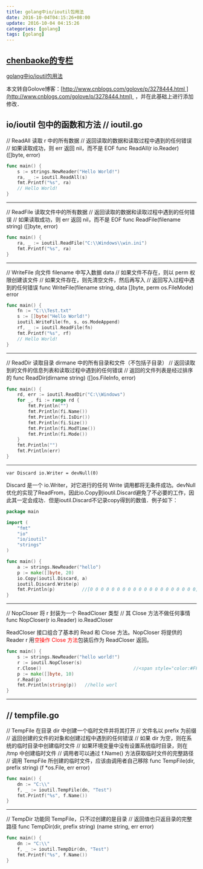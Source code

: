 ```yaml
---
title: golang中io/ioutil包用法
date: 2016-10-04T04:15:26+08:00
update: 2016-10-04 04:15:26
categories: [golang]
tags: [golang]
---
```

[chenbaoke的专栏](http://blog.csdn.net/chenbaoke)
-------------------------------------------------
[golang中io/ioutil包用法](/chenbaoke/article/details/40317941)

本文转自Golove博客：[http://www.cnblogs.com/golove/p/3278444.html ](http://www.cnblogs.com/golove/p/3278444.html)  ，并在此基础上进行添加修改．[
](http://www.cnblogs.com/golove/p/3278444.html)

io/ioutil 包中的函数和方法
// ioutil.go
------------------------------------------------------------
// ReadAll 读取 r 中的所有数据
// 返回读取的数据和读取过程中遇到的任何错误
// 如果读取成功，则 err 返回 nil，而不是 EOF
func ReadAll(r io.Reader) (\[\]byte, error)

``` go
func main() {
    s := strings.NewReader("Hello World!")
    ra, _ := ioutil.ReadAll(s)
    fmt.Printf("%s", ra)
    // Hello World!
}
```

------------------------------------------------------------
// ReadFile 读取文件中的所有数据
// 返回读取的数据和读取过程中遇到的任何错误
// 如果读取成功，则 err 返回 nil，而不是 EOF
func ReadFile(filename string) (\[\]byte, error)
``` go
func main() {
    ra, _ := ioutil.ReadFile("C:\\Windows\\win.ini")
    fmt.Printf("%s", ra)
}
```

------------------------------------------------------------
// WriteFile 向文件 filename 中写入数据 data
// 如果文件不存在，则以 perm 权限创建该文件
// 如果文件存在，则先清空文件，然后再写入
// 返回写入过程中遇到的任何错误
func WriteFile(filename string, data \[\]byte, perm os.FileMode) error
``` go
func main() {
    fn := "C:\\Test.txt"
    s := []byte("Hello World!")
    ioutil.WriteFile(fn, s, os.ModeAppend)
    rf, _ := ioutil.ReadFile(fn)
    fmt.Printf("%s", rf)
    // Hello World!
}
```

------------------------------------------------------------
// ReadDir 读取目录 dirmane 中的所有目录和文件（不包括子目录）
// 返回读取到的文件的信息列表和读取过程中遇到的任何错误
// 返回的文件列表是经过排序的
func ReadDir(dirname string) (\[\]os.FileInfo, error)
``` go
func main() {
    rd, err := ioutil.ReadDir("C:\\Windows")
    for _, fi := range rd {
        fmt.Println("")
        fmt.Println(fi.Name())
        fmt.Println(fi.IsDir())
        fmt.Println(fi.Size())
        fmt.Println(fi.ModTime())
        fmt.Println(fi.Mode())
    }
    fmt.Println("")
    fmt.Println(err)
}
```

-----------------------------------------------------------

    var Discard io.Writer = devNull(0)

Discard 是一个 io.Writer，对它进行的任何 Write 调用都将无条件成功。devNull优化的实现了ReadFrom，因此io.Copy到ioutil.Discard避免了不必要的工作，因此其一定会成功．但是ioutil.Discard不记录copy得到的数值．例子如下：

``` go
package main

import (
    "fmt"
    "io"
    "io/ioutil"
    "strings"
)

func main() {
    a := strings.NewReader("hello")
    p := make([]byte, 20)
    io.Copy(ioutil.Discard, a)
    ioutil.Discard.Write(p)
    fmt.Println(p)　　　　　　//[0 0 0 0 0 0 0 0 0 0 0 0 0 0 0 0 0 0 0 0]
}
```

-----------------------------------------------------------
// NopCloser 将 r 封装为一个 ReadCloser 类型
// 其 Close 方法不做任何事情
func NopCloser(r io.Reader) io.ReadCloser

ReadCloser 接口组合了基本的 Read 和 Close 方法。NopCloser 将提供的 Reader r 用<span style="color:#FF0000">空操作 Close 方法</span>包装后作为 ReadCloser 返回。

``` go
func main() {
    s := strings.NewReader("hello world!")
    r := ioutil.NopCloser(s)
    r.Close()                                  //<span style="color:#FF0000;">此处Close不起作用？！</span>
    p := make([]byte, 10)
    r.Read(p)
    fmt.Println(string(p))   //hello worl
}
```

------------------------------------------------------------
// tempfile.go
------------------------------------------------------------
// TempFile 在目录 dir 中创建一个临时文件并将其打开
// 文件名以 prefix 为前缀
// 返回创建的文件的对象和创建过程中遇到的任何错误
// 如果 dir 为空，则在系统的临时目录中创建临时文件
// 如果环境变量中没有设置系统临时目录，则在 /tmp 中创建临时文件
// 调用者可以通过 f.Name() 方法获取临时文件的完整路径
// 调用 TempFile 所创建的临时文件，应该由调用者自己移除
func TempFile(dir, prefix string) (f \*os.File, err error)

``` go
func main() {
    dn := "C:\\"
    f, _ := ioutil.TempFile(dn, "Test")
    fmt.Printf("%s", f.Name())
}
```

------------------------------------------------------------
// TempDir 功能同 TempFile，只不过创建的是目录
// 返回值也只返目录的完整路径
func TempDir(dir, prefix string) (name string, err error)

``` go
func main() {
    dn := "C:\\"
    f, _ := ioutil.TempDir(dn, "Test")
    fmt.Printf("%s", f.Name())
}
```
